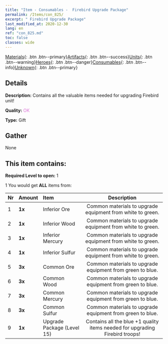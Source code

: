 ```yaml
---
title: "Item - Consumables -  Firebird Upgrade Package"
permalink: /Items/con_825/
excerpt: " Firebird Upgrade Package"
last_modified_at: 2020-12-30
lang: en
ref: "con_825.md"
toc: false
classes: wide
---
```

 [Materials](/Items/){: .btn .btn--primary}[Artifacts](/Items/Artifacts/){: .btn .btn--success}[Units](/Items/Units/){: .btn .btn--warning}[Heroes](/Items/Heroes/){: .btn .btn--danger}[Consumables](/Items/Consumables/){: .btn .btn--info}[Unknown](/Items/Unknown/){: .btn .btn--primary}

## Details
 **Description:** Contains all the valuable items needed for upgrading Firebird unit!

 **Quality:** <span style="color: #DA70D6">OK</span>

 **Type:** Gift

## Gather

  None

## This item contains:

 **Required Level to open:** 1

 1 You would get **ALL** items  from:

  | Nr | Amount |     Item    | Description |
  |:---|:-------|:------------|:-----------:|
  | 1 |  **1x** | Inferior Ore | Common materials to upgrade equipment from white to green.  | 
  | 2 |  **1x** | Inferior Wood | Common materials to upgrade equipment from white to green.  | 
  | 3 |  **1x** | Inferior Mercury | Common materials to upgrade equipment from white to green.  | 
  | 4 |  **1x** | Inferior Sulfur | Common materials to upgrade equipment from white to green.  | 
  | 5 |  **3x** | Common Ore | Common materials to upgrade equipment from green to blue.  | 
  | 6 |  **3x** | Common Wood | Common materials to upgrade equipment from green to blue.  | 
  | 7 |  **3x** | Common Mercury | Common materials to upgrade equipment from green to blue.  | 
  | 8 |  **3x** | Common Sulfur | Common materials to upgrade equipment from green to blue.  | 
  | 9 |  **1x** | Upgrade Package (Level 15) | Contains all the blue +1 quality items needed for upgrading Firebird troops!  | 
